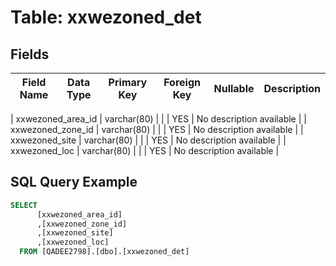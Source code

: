 # Table: xxwezoned_det

## Fields

| Field Name | Data Type | Primary Key | Foreign Key | Nullable | Description |
|------------|-----------|-------------|-------------|----------|-------------|

| xxwezoned_area_id | varchar(80) |  |  | YES | No description available |
| xxwezoned_zone_id | varchar(80) |  |  | YES | No description available |
| xxwezoned_site | varchar(80) |  |  | YES | No description available |
| xxwezoned_loc | varchar(80) |  |  | YES | No description available |

## SQL Query Example

```sql
SELECT
      [xxwezoned_area_id]
      ,[xxwezoned_zone_id]
      ,[xxwezoned_site]
      ,[xxwezoned_loc]
  FROM [QADEE2798].[dbo].[xxwezoned_det]